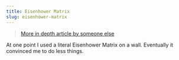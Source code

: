 ```yaml
---
title: Eisenhower Matrix
slug: eisenhower-matrix
---
```


> [More in depth article by someone else](https://www.eisenhower.me/eisenhower-matrix/)

At one point I used a literal Eisenhower Matrix on a wall. Eventually it convinced me to do less things.
